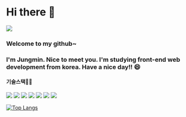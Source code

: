 # Hi there 👋 

<a href="mailto:ljm12435138@mail.com" target="_blank"><img src="https://img.shields.io/badge/Gmail-EA4335?style=flat-square&logo=Gmail&logoColor=white"/></a>
### Welcome to my github~ 
### I'm Jungmin. Nice to meet you. I'm studying front-end web development from korea. Have a nice day!! 😄
#### 기술스택👩‍💻

<div>
  <img src="https://img.shields.io/badge/html5-E34F26?style=for-the-badge&logo=html5&logoColor=white"> 
  <img src="https://img.shields.io/badge/css-1572B6?style=for-the-badge&logo=css3&logoColor=white"> 
  <img src="https://img.shields.io/badge/javascript-F7DF1E?style=for-the-badge&logo=javascript&logoColor=black">
  <img src="https://img.shields.io/badge/react-61DAFB?style=for-the-badge&logo=react&logoColor=black">
  <img src="https://img.shields.io/badge/node.js-339933?style=for-the-badge&logo=Node.js&logoColor=white">
  <img src="https://img.shields.io/badge/github-181717?style=for-the-badge&logo=github&logoColor=white">
  <img src="https://img.shields.io/badge/git-F05032?style=for-the-badge&logo=git&logoColor=white">
</div>

[![Top Langs](https://github-readme-stats.vercel.app/api/top-langs/?username=Lee-jm96)](https://github.com/anuraghazra/github-readme-stats)
